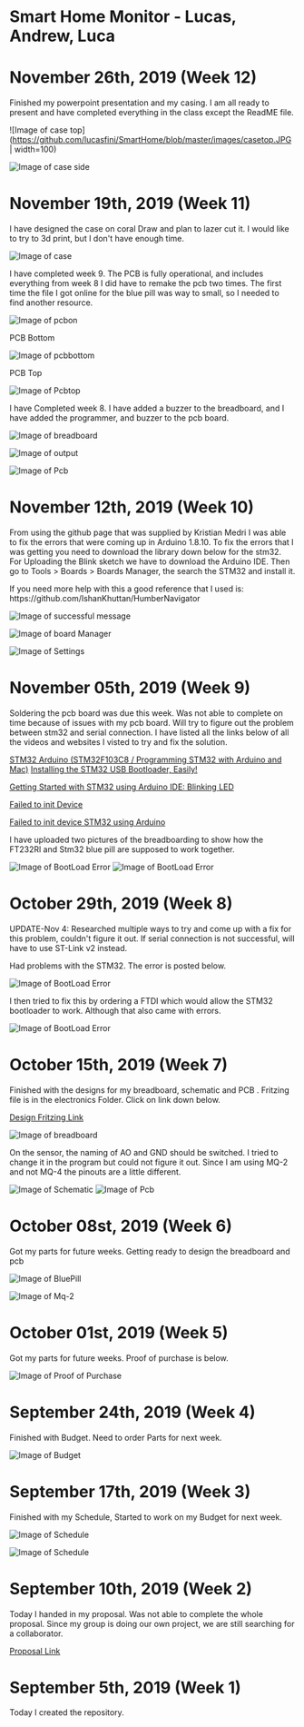

 <h1> Smart Home Monitor - Lucas, Andrew, Luca </h1>
 
 <h1 id="november-26th-week-12">November 26th, 2019 (Week 12)</h1>
 
 <p> Finished my powerpoint presentation and my casing. I am all ready to present and have completed everything in the class except the ReadME file.<p>
 
 ![Image of case top](https://github.com/lucasfini/SmartHome/blob/master/images/casetop.JPG | width=100)
 
 ![Image of case side](https://github.com/lucasfini/SmartHome/blob/master/images/caseSide.JPG)
 
 <h1 id="november-19th-week-11">November 19th, 2019 (Week 11)</h1>
 <p> I have designed the case on coral Draw and plan to lazer cut it. I would like to try to 3d print, but I don't have enough time.<p>
 
 ![Image of case](https://github.com/lucasfini/SmartHome/blob/master/images/Case.PNG)
 
 <p> I have completed week 9. The PCB is fully operational, and includes everything from week 8
I did have to remake the pcb two times. The first time the file I got online for the blue pill was way to small, so I needed to find another resource.<p>
 
 ![Image of pcbon](https://github.com/lucasfini/SmartHome/blob/master/images/pcbon.jpg)
  
  <p> PCB Bottom <p>
 
  ![Image of pcbbottom](https://github.com/lucasfini/SmartHome/blob/master/images/pcbbottom.jpg)
   
   <p> PCB Top <p>
 
  ![Image of Pcbtop](https://github.com/lucasfini/SmartHome/blob/master/images/pcbtop.jpg)

 
 
 <p> I have Completed week 8. I have added a buzzer to the breadboard, and I have added the programmer, and buzzer to the pcb board.<p>
 
  ![Image of breadboard](https://github.com/lucasfini/SmartHome/blob/master/images/Bread.jpeg)
  
  ![Image of output](https://github.com/lucasfini/SmartHome/blob/master/images/output.png)
   
  ![Image of Pcb](https://github.com/lucasfini/SmartHome/blob/master/images/PCB%20Final.png)

 
  <h1 id="november-12th-week-10">November 12th, 2019 (Week 10)</h1>
  <p>From using the github page that was supplied by Kristian Medri I was able to fix the errors that were coming up in Arduino 1.8.10. To fix the errors that I was getting you need to download the library down below for the stm32. For Uploading the Blink sketch we have to download the Arduino IDE. Then go to Tools > Boards > Boards Manager, the search the STM32 and install it.<p>
 
 <p> If you need more help with this a good reference that I used is: https://github.com/IshanKhuttan/HumberNavigator <p>
 
  ![Image of successful message](https://github.com/lucasfini/SmartHome/blob/master/images/FixedCode.png)
  
  ![Image of board Manager](https://github.com/lucasfini/SmartHome/blob/master/images/BoardManager.png)
   
  ![Image of Settings](https://github.com/lucasfini/SmartHome/blob/master/images/toolsSettings.png)
 
 

  <h1 id="november-05th-week-9">November 05th, 2019 (Week 9)</h1>
  <p> Soldering the pcb board was due this week. Was not able to complete on time because of issues with my pcb board. Will try to figure out the problem between stm32 and serial connection. I have listed all the links below of all the videos and websites I visted to try and fix the solution. <p>
 
 [STM32 Arduino (STM32F103C8 / Programming STM32 with Arduino and Mac)](https://www.youtube.com/watch?v=Ze6q6NidS5w)
  [Installing the STM32 USB Bootloader, Easily!](https://www.youtube.com/watch?v=wGbiT6IxGP0&t=176s)
  
  [Getting Started with STM32 using Arduino IDE: Blinking LED](https://circuitdigest.com/microcontroller-projects/getting-started-with-stm32-development-board-stm32f103c8-using-arduino-ide)
  
 [Failed to init Device](https://onstep.groups.io/g/main/topic/failed_to_init_device/25067573?p=Created,,,20,1,0,0)
 
 [Failed to init device STM32 using Arduino](http://stm32duinoforum.com/forum/viewtopic_f_20_t_2569.html)
 
 <p> I have uploaded two pictures of the breadboarding to show how the FT232Rl and Stm32 blue pill are supposed to work together.  <p>
 
 ![Image of BootLoad Error](https://github.com/lucasfini/SmartHome/blob/master/images/stm32-f232.png)
 ![Image of BootLoad Error](https://github.com/lucasfini/SmartHome/blob/master/images/realpic.jpg)
 
 
  <h1 id="october-29th-week-8">October 29th, 2019 (Week 8)</h1>
  
  <p> UPDATE-Nov 4: Researched multiple ways to try and come up with a fix for this problem, couldn't figure it out. If serial connection is not successful, will have to use ST-Link v2 instead. <p>
 
 <p> Had problems with the STM32. The error is posted below. <p>
 
 ![Image of BootLoad Error](https://github.com/lucasfini/SmartHome/blob/master/images/JavaError.png)
 
 <p> I then tried to fix this by ordering a FTDI which would allow the STM32 bootloader to work. Although that also came with errors.
 
  ![Image of BootLoad Error](https://github.com/lucasfini/SmartHome/blob/master/images/ff.PNG)
 
 <h1 id="october-15th-week-7">October 15th, 2019 (Week 7)</h1>
<p> Finished with the designs for my breadboard, schematic and PCB . Fritzing file is in the electronics Folder. Click on link down below. <p>
 
 [Design Fritzing Link](https://github.com/lucasfini/SmartHome/blob/master/electronics/Ceng318Design.fzz)
 
 
  ![Image of breadboard](https://github.com/lucasfini/SmartHome/blob/master/images/bb.png)
  
  <p> On the sensor, the naming of AO and GND should be switched. I tried to change it in the program but could not figure it out. Since I am using MQ-2 and not MQ-4 the pinouts are a little different. 
  
  ![Image of Schematic](https://github.com/lucasfini/SmartHome/blob/master/images/schem.png)
    ![Image of Pcb](https://github.com/lucasfini/SmartHome/blob/master/images/PCB%20Final.png)
 
 

<h1 id="october-08th-week-6">October 08st, 2019 (Week 6)</h1>
<p> Got my parts for future weeks. Getting ready to design the breadboard and pcb <p>
 
 ![Image of BluePill](https://github.com/lucasfini/SmartHome/blob/master/images/BluePill.jpeg)
 
 ![Image of Mq-2](https://github.com/lucasfini/SmartHome/blob/master/images/Mq-2.jpeg)

<h1 id="october-01st-week-5">October 01st, 2019 (Week 5)</h1>
<p> Got my parts for future weeks. Proof of purchase is below. <p>
 
 ![Image of Proof of Purchase](https://github.com/lucasfini/SmartHome/blob/master/images/Proof%20purchase.png)
 
 
 <h1 id="september-24th-week-4">September 24th, 2019 (Week 4)</h1>
<p> Finished with Budget. Need to order Parts for next week. <p>
  
  ![Image of Budget](https://github.com/lucasfini/SmartHome/blob/master/images/Budget2019.png)


<h1 id="september-17th-week-3">September 17th, 2019 (Week 3)</h1>

 <p> Finished with my Schedule, Started to work on my Budget for next week. <p>

![Image of Schedule](https://github.com/lucasfini/SmartHome/blob/master/images/ScheduleW.png)

![Image of Schedule](https://github.com/lucasfini/SmartHome/blob/master/images/ScheduleI.png)
 
 <h1 id="september-10th-week-2">September 10th, 2019 (Week 2)</h1>

<p> Today I handed in my proposal. Was not able to complete the whole proposal. Since my group is doing our own project, we are still searching for a collaborator. </p>

[Proposal Link](https://github.com/lucasfini/SmartHome/blob/master/documentation/ProposalContentLucasRev03-1.xlsx)
 
<h1 id="september-5th-week-1">September 5th, 2019 (Week 1)</h1>

<p> Today I created the repository.</p>

